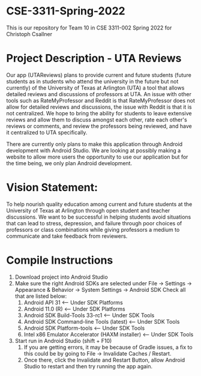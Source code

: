 # CSE-3311-Spring-2022
This is our repository for Team 10 in CSE 3311-002 Spring 2022 for Christoph Csallner

# Project Description - UTA Reviews
Our app (UTAReviews) plans to provide current and future students (future students as in students who attend the university in the future but not currently) of the University of Texas at Arlington (UTA) a tool that allows detailed reviews and discussions of professors at UTA. An issue with other tools such as RateMyProfessor and Reddit is that RateMyProfessor does not allow for detailed reviews and discussions, the issue with Reddit is that it is not centralized. We hope to bring the ability for students to leave extensive reviews and allow them to discuss amongst each other, rate each other's reviews or comments, and review the professors being reviewed, and have it centralized to UTA specifically.

There are currently only plans to make this application through Android development with Android Studio. We are looking at possibly making a website to allow more users the opportunity to use our application but for the time being, we only plan Android development.

# Vision Statement:
To help nourish quality education among current and future students at the University of Texas at Arlington through open student and teacher discussions. We want to be successful in helping students avoid situations that can lead to stress, depression, and failure through poor choices of professors or class combinations while giving professors a medium to communicate and take feedback from reviewers.

# Compile Instructions
1. Download project into Android Studio
2. Make sure the right Android SDKs are selected under File -> Settings -> Appearance & Behavior -> System Settings -> Android SDK
   Check all that are listed below:
   1. Android API 31                                  <-- Under SDK Platforms
   2. Android 11.0 (R)                                <-- Under SDK Platforms
   3. Android SDK Build-Tools 33-rc1                  <-- Under SDK Tools
   4. Android SDK Command-line Tools (latest)         <-- Under SDK Tools
   5. Android SDK Platform-tools                      <-- Under SDK Tools
   6. Intel x86 Emulator Accelerator (HAXM installer) <-- Under SDK Tools
3. Start run in Android Studio (shift + F10)
   1. If you are getting errors, it may be because of Gradle issues, a fix to this could be by going to File -> Invalidate Caches / Restart.
   2. Once there, click the Invalidate and Restart Button, allow Android Studio to restart and then try running the app again.
